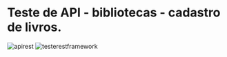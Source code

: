 # Teste de API - bibliotecas - cadastro de livros.

![apirest](https://user-images.githubusercontent.com/47151248/169400906-3a005322-eb9a-4d80-8dbd-24a5a71f98cf.png)
![testerestframework](https://user-images.githubusercontent.com/47151248/169400937-30d71f8c-e66a-4f30-8a3b-2532c46481f0.png)
